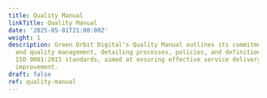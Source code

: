 ```yaml
---
title: Quality Manual
linkTitle: Quality Manual
date: '2025-05-01T21:00:00Z'
weight: 1
description: Green Orbit Digital's Quality Manual outlines its commitment to sustainability
  and quality management, detailing processes, policies, and definitions aligned with
  ISO 9001:2015 standards, aimed at ensuring effective service delivery and continuous
  improvement.
draft: false
ref: quality-manual
---
```



